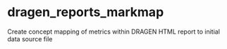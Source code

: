 # dragen_reports_markmap
Create concept mapping of metrics within DRAGEN HTML report to initial data source file
